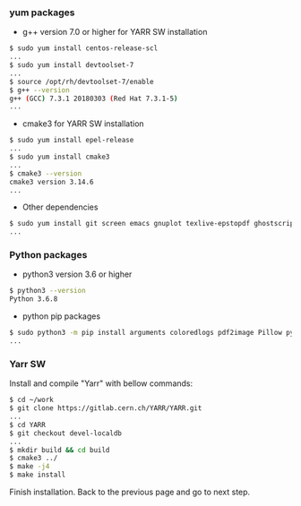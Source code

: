 ### yum packages

- g++ version 7.0 or higher for YARR SW installation

```bash
$ sudo yum install centos-release-scl
...
$ sudo yum install devtoolset-7
...
$ source /opt/rh/devtoolset-7/enable
$ g++ --version
g++ (GCC) 7.3.1 20180303 (Red Hat 7.3.1-5)
...
```

- cmake3 for YARR SW installation
```bash
$ sudo yum install epel-release
...
$ sudo yum install cmake3
...
$ cmake3 --version
cmake3 version 3.14.6
...
```

- Other dependencies

```bash
$ sudo yum install git screen emacs gnuplot texlive-epstopdf ghostscript
...
```

### Python packages

- python3 version 3.6 or higher

```bash
$ python3 --version
Python 3.6.8
```

- python pip packages

```bash
$ sudo python3 -m pip install arguments coloredlogs pdf2image Pillow pymongo python-dateutil PyYAML pytz matplotlib numpy requests tzlocal influxdb pandas
...
```
### Yarr SW
Install and compile "Yarr" with bellow commands:

```bash
$ cd ~/work
$ git clone https://gitlab.cern.ch/YARR/YARR.git
...
$ cd YARR
$ git checkout devel-localdb
...
$ mkdir build && cd build
$ cmake3 ../
$ make -j4
$ make install
```

Finish installation. Back to the previous page and go to next step.
